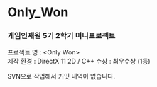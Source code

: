 # Only_Won
### 게임인재원 5기 2학기 미니프로젝트
프로젝트 명 : &lt;Only Won>  
제작 환경 : DirectX 11 2D / C++
수상 : 최우수상 (1등)

SVN으로 작업해서 커밋 내역이 없습니다.
